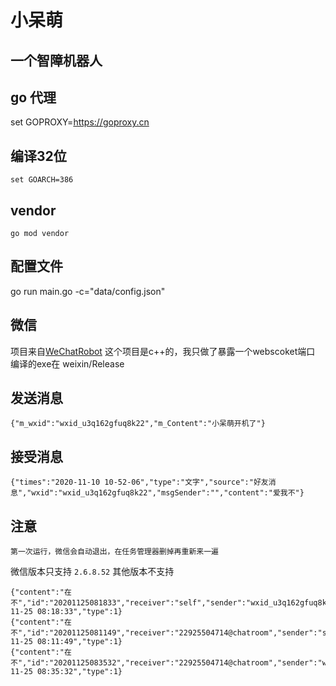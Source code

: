 # 小呆萌

## 一个智障机器人

## go 代理
 
   set GOPROXY=https://goproxy.cn
  
## 编译32位

    set GOARCH=386   
   
## vendor

    go mod vendor   
   
## 配置文件

   go run main.go -c="data/config.json"
   
## 微信
项目来自[WeChatRobot](https://github.com/TonyChen56/WeChatRobot.git)
这个项目是c++的，我只做了暴露一个webscoket端口
编译的exe在 weixin/Release

## 发送消息

    {"m_wxid":"wxid_u3q162gfuq8k22","m_Content":"小呆萌开机了"}
    
## 接受消息

    {"times":"2020-11-10 10-52-06","type":"文字","source":"好友消息","wxid":"wxid_u3q162gfuq8k22","msgSender":"","content":"爱我不"}
    
## 注意

    第一次运行，微信会自动退出，在任务管理器删掉再重新来一遍
    
微信版本只支持  `2.6.8.52` 其他版本不支持 

    {"content":"在不","id":"20201125081833","receiver":"self","sender":"wxid_u3q162gfuq8k22","srvid":1,"time":"2020-11-25 08:18:33","type":1}
    {"content":"在不","id":"20201125081149","receiver":"22925504714@chatroom","sender":"self","srvid":1,"time":"2020-11-25 08:11:49","type":1}
    {"content":"在不","id":"20201125083532","receiver":"22925504714@chatroom","sender":"wxid_u3q162gfuq8k22","srvid":1,"time":"2020-11-25 08:35:32","type":1}
